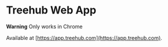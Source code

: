 # Treehub Web App

**Warning** Only works in Chrome

Available at [https://app.treehub.com](https://app.treehub.com).
